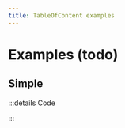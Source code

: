 ```yaml
---
title: TableOfContent examples
---
```


# Examples (todo)

## Simple

<PreviewIframe src="./stories/story.html" />

:::details Code

<SimpleTabs :items="['app.twig', 'app.js']">
  <template #content-1>

<<< ./components/molecules/TableOfContent/stories/app.twig

  </template>
  <template #content-2>

<<< ./components/molecules/TableOfContent/stories/app.js

  </template>
</SimpleTabs>

:::
